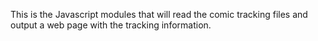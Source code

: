 This is the Javascript modules that will read the comic tracking files and output a web page with the tracking information.
